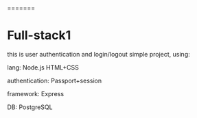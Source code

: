 
=======
# Full-stack1
this is user authentication and login/logout simple project, using:

lang:
Node.js
HTML+CSS

authentication:
Passport+session

framework:
Express

DB:
PostgreSQL

